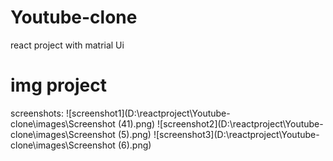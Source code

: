 # Youtube-clone
 react project with matrial Ui 

 # img project
 screenshots:
 ![screenshot1](D:\reactproject\Youtube-clone\images\Screenshot (41).png)
 ![screenshot2](D:\reactproject\Youtube-clone\images\Screenshot (5).png)
 ![screenshot3](D:\reactproject\Youtube-clone\images\Screenshot (6).png)
